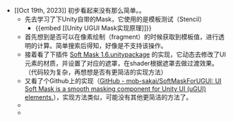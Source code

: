 - [[Oct 19th, 2023]] 初步看起来没有那么简单。。
	- 先去学习了下Unity自带的Mask，它使用的是模板测试（Stencil）
		- {{embed [[Unity UGUI Mask实现原理]]}}
	- 首先想到是否可以在像素绘制（fragment）的时候获取到模板值，进行透明的计算。简单搜索后得知，好像是不支持该操作。
	- 接着看了下插件 [Soft Mask 1.6.unitypackage](../assets/Soft_Mask_1_1697709334374_0.6.unitypackage) 的实现，它动态去修改了UI元素的材质，并设置了对应的遮罩，在shader根据遮罩去做过渡效果。（代码较为复杂，再想想是否有更简洁的实现方法）
	- 又看了个Github上的实现（[GitHub - mob-sakai/SoftMaskForUGUI: UI Soft Mask is a smooth masking component for Unity UI (uGUI) elements.](https://github.com/mob-sakai/SoftMaskForUGUI)），实现方法类似，可能没有其他更简洁的方法了。
	-
	-